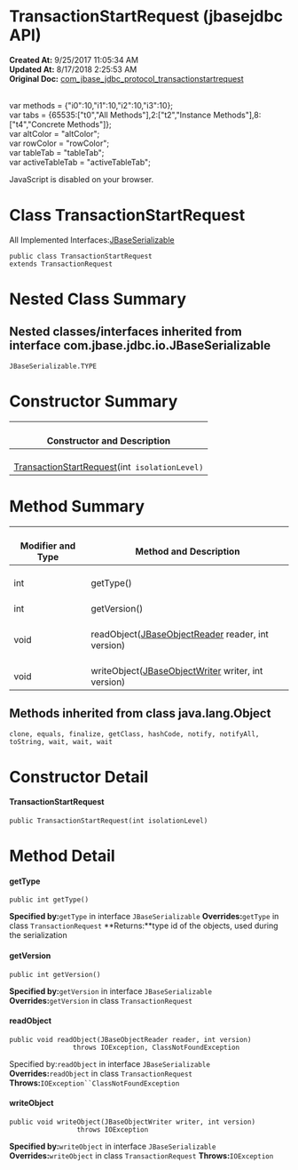 # TransactionStartRequest (jbasejdbc API)

**Created At:** 9/25/2017 11:05:34 AM  
**Updated At:** 8/17/2018 2:25:53 AM  
**Original Doc:** [com_jbase_jdbc_protocol_transactionstartrequest](https://docs.jbase.com/39240-protocol/com_jbase_jdbc_protocol_transactionstartrequest)  

<!--<br>    try {<br>        if (location.href.indexOf('is-external=true') == -1) {<br>            parent.document.title="TransactionStartRequest (jbasejdbc   API)";<br>        }<br>    }<br>    catch(err) {<br>    }<br>//--><br>var methods = {"i0":10,"i1":10,"i2":10,"i3":10};<br>var tabs = {65535:["t0","All Methods"],2:["t2","Instance Methods"],8:["t4","Concrete Methods"]};<br>var altColor = "altColor";<br>var rowColor = "rowColor";<br>var tableTab = "tableTab";<br>var activeTableTab = "activeTableTab";
JavaScript is disabled on your browser.



# Class TransactionStartRequest

All Implemented Interfaces:[JBaseSerializable](./../../io/jbaseserializable-%28jbasejdbc-api%29 "interface in com.jbase.jdbc.io")


```
public class TransactionStartRequest
extends TransactionRequest
```









# Nested Class Summary



## Nested classes/interfaces inherited from interface com.jbase.jdbc.io.JBaseSerializable
`JBaseSerializable.TYPE`






# Constructor Summary


| <br>Constructor and Description<br> |
| --- |
| <br>[TransactionStartRequest](../../../../com/jbase/jdbc/protocol//39240-protocol/com_jbase_jdbc_protocol_TransactionStartRequest#TransactionStartRequest-int-)(int` isolationLevel)`<br> |








# Method Summary


| <br>Modifier and Type<br> | <br>Method and Description<br> |
| --- | --- |
| <br>int<br> | <br>getType()<br> |
| <br>int<br> | <br>getVersion()<br> |
| <br>void<br> | <br>readObject([JBaseObjectReader](./../../io/jbaseobjectreader-%28jbasejdbc-api%29 "interface in com.jbase.jdbc.io") reader, int version)<br> |
| <br>void<br> | <br>writeObject([JBaseObjectWriter](./../../io/jbaseobjectwriter-%28jbasejdbc-api%29 "interface in com.jbase.jdbc.io") writer, int version)<br> |




### 


## Methods inherited from class java.lang.Object
`clone, equals, finalize, getClass, hashCode, notify, notifyAll, toString, wait, wait, wait`






# Constructor Detail

#### **TransactionStartRequest**

```
public TransactionStartRequest(int isolationLevel)
```









# Method Detail

#### **getType**

```
public int getType()
```

**Specified by:**`getType` in interface `JBaseSerializable`
**Overrides:**`getType` in class `TransactionRequest`
**Returns:**type id of the objects, used during the serialization






#### **getVersion**

```
public int getVersion()
```

**Specified by:**`getVersion` in interface `JBaseSerializable`
**Overrides:**`getVersion` in class `TransactionRequest`




#### **readObject**

```
public void readObject(JBaseObjectReader reader, int version)
                throws IOException, ClassNotFoundException
```

Specified by:`readObject` in interface `JBaseSerializable`
**Overrides:**`readObject` in class `TransactionRequest`
**Throws:**`IOException``ClassNotFoundException`




#### **writeObject**

```
public void writeObject(JBaseObjectWriter writer, int version)
                 throws IOException
```

**Specified by:**`writeObject` in interface `JBaseSerializable`
**Overrides:**`writeObject` in class `TransactionRequest`
**Throws:**`IOException`




